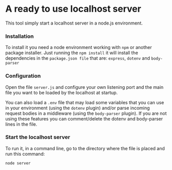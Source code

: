 # A ready to use localhost server

This tool simply start a localhost server in a node.js environment.

### Installation

To install it you need a node environment working with ```npm``` or another package installer. Just running the ```npm install``` it will install the dependencies in the ```package.json file``` that are: ```express```, ```dotenv``` and ```body-parser```


### Configuration

Open the file ```server.js``` and configure your own listening port and the main file you want to be loaded by the localhost at startup.

You can also load a ```.env``` file that may load some variables that you can use in your environment (using the ```dotenv``` plugin) and/or parse incoming request bodies in a middleware (using the ```body-parser``` plugin). If you are not using these features you can comment/delete the dotenv and body-parser lines in the file.

### Start the localhost server

To run it, in a command line, go to the directory where the file is placed and run this command:

```
node server
```
